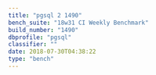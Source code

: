 ```yaml
---
title: "pgsql 2 1490"
bench_suite: "18w31 CI Weekly Benchmark"
build_number: "1490"
dbprofile: "pgsql"
classifier: ""
date: 2018-07-30T04:38:22
type: "bench"
---
```

